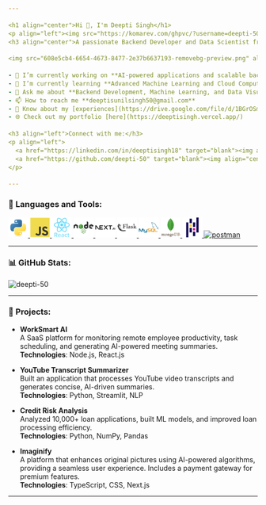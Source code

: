 ```yaml
---

<h1 align="center">Hi 👋, I'm Deepti Singh</h1>
<p align="left"><img src="https://komarev.com/ghpvc/?username=deepti-50&label=Profile%20views&color=0e75b6&style=flat" alt="deepti-50" /></p>
<h3 align="center">A passionate Backend Developer and Data Scientist from Mumbai, India</h3>

<img src="608e5cb4-6654-4673-8477-2e37b6637193-removebg-preview.png" alt="Deepti Avatar" width="200" align="right" />

- 🔭 I’m currently working on **AI-powered applications and scalable backend systems**  
- 🌱 I’m currently learning **Advanced Machine Learning and Cloud Computing**  
- 💬 Ask me about **Backend Development, Machine Learning, and Data Visualization**  
- 📫 How to reach me **deeptisunilsingh50@gmail.com**  
- 📄 Know about my [experiences](https://drive.google.com/file/d/1BGrOSmfYfTKlcWCCVYkMmMrtLyAT5lJN/view?usp=drivesdk)
- 🌐 Check out my portfolio [here](https://deeptisingh.vercel.app/)

<h3 align="left">Connect with me:</h3>
<p align="left">
  <a href="https://linkedin.com/in/deeptisingh18" target="blank"><img align="center" src="https://cdn.jsdelivr.net/npm/simple-icons@3.0.1/icons/linkedin.svg" alt="deeptisingh18" height="30" width="40" /></a>
  <a href="https://github.com/deepti-50" target="blank"><img align="center" src="https://cdn.jsdelivr.net/npm/simple-icons@3.0.1/icons/github.svg" alt="deepti-50" height="30" width="40" /></a>
</p>

---
```


<h3 align="left">🚀 Languages and Tools:</h3>
<p align="left"> 
    <a href="https://www.python.org" target="_blank"> <img src="https://raw.githubusercontent.com/devicons/devicon/master/icons/python/python-original.svg" alt="python" width="40" height="40"/> </a> 
    <a href="https://developer.mozilla.org/en-US/docs/Web/JavaScript" target="_blank"> <img src="https://raw.githubusercontent.com/devicons/devicon/master/icons/javascript/javascript-original.svg" alt="javascript" width="40" height="40"/> </a> 
    <a href="https://reactjs.org/" target="_blank"> <img src="https://raw.githubusercontent.com/devicons/devicon/master/icons/react/react-original-wordmark.svg" alt="react" width="40" height="40"/> </a> 
    <a href="https://nodejs.org" target="_blank"> <img src="https://raw.githubusercontent.com/devicons/devicon/master/icons/nodejs/nodejs-original-wordmark.svg" alt="nodejs" width="40" height="40"/> </a> 
    <a href="https://nextjs.org/" target="_blank"> <img src="https://raw.githubusercontent.com/devicons/devicon/master/icons/nextjs/nextjs-original-wordmark.svg" alt="nextjs" width="40" height="40"/> </a> 
    <a href="https://flask.palletsprojects.com/" target="_blank"> <img src="https://raw.githubusercontent.com/devicons/devicon/master/icons/flask/flask-original-wordmark.svg" alt="flask" width="40" height="40"/> </a>
    <a href="https://www.mysql.com/" target="_blank"> <img src="https://raw.githubusercontent.com/devicons/devicon/master/icons/mysql/mysql-original-wordmark.svg" alt="mysql" width="40" height="40"/> </a> 
    <a href="https://www.mongodb.com/" target="_blank"> <img src="https://raw.githubusercontent.com/devicons/devicon/master/icons/mongodb/mongodb-original-wordmark.svg" alt="mongodb" width="40" height="40"/> </a> 
    <a href="https://pandas.pydata.org/" target="_blank"> <img src="https://raw.githubusercontent.com/devicons/devicon/master/icons/pandas/pandas-original.svg" alt="pandas" width="40" height="40"/> </a> 
    <a href="https://www.postman.com/" target="_blank"> <img src="https://www.vectorlogo.zone/logos/getpostman/getpostman-icon.svg" alt="postman" width="40" height="40"/> </a> 
</p>

---

<h3 align="left">📊 GitHub Stats:</h3>
<p><img align="center" src="https://github-readme-stats.vercel.app/api?username=deepti-50&show_icons=true&locale=en" alt="deepti-50" /></p>

---

<h3 align="left">📂 Projects:</h3>

- **WorkSmart AI**  
  A SaaS platform for monitoring remote employee productivity, task scheduling, and generating AI-powered meeting summaries.  
  **Technologies**: Node.js, React.js  

- **YouTube Transcript Summarizer**  
  Built an application that processes YouTube video transcripts and generates concise, AI-driven summaries.  
  **Technologies**: Python, Streamlit, NLP  

- **Credit Risk Analysis**  
  Analyzed 10,000+ loan applications, built ML models, and improved loan processing efficiency.  
  **Technologies**: Python, NumPy, Pandas  

- **Imaginify**  
  A platform that enhances original pictures using AI-powered algorithms, providing a seamless user experience. Includes a payment gateway for premium features.  
  **Technologies**: TypeScript, CSS, Next.js  

---
